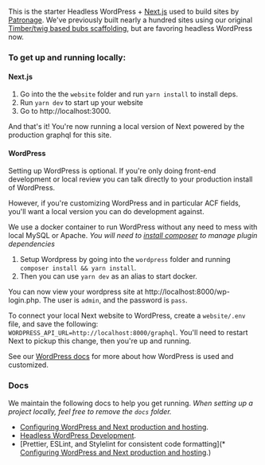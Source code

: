 This is the starter Headless WordPress + [Next.js](https://github.com/vercel/next.js) used to build sites by [Patronage](https://www.patronage.org). We've previously built nearly a hundred sites using our original [Timber/twig based bubs scaffolding](https://github.com/patronage/bubs), but are favoring headless WordPress now.

### To get up and running locally:

#### Next.js

1. Go into the the `website` folder and run `yarn install` to install deps.
2. Run `yarn dev` to start up your website
3. Go to http://localhost:3000.

And that's it! You're now running a local version of Next powered by the production graphql for this site.

#### WordPress

Setting up WordPress is optional. If you're only doing front-end development or local review you can talk directly to your production install of WordPress.

However, if you're customizing WordPress and in particular ACF fields, you'll want a local version you can do development against.

We use a docker container to run WordPress without any need to mess with local MySQL or Apache. _You will need to [install composer](https://getcomposer.org/download/) to manage plugin dependencies_

1. Setup Wordpress by going into the `wordpress` folder and running `composer install && yarn install`.
2. Then you can use `yarn dev` as an alias to start docker.

You can now view your wordpress site at http://localhost:8000/wp-login.php. The user is `admin`, and the password is `pass`.

To connect your local Next website to WordPress, create a `website/.env` file, and save the following: `WORDPRESS_API_URL=http://localhost:8000/graphql`. You'll need to restart Next to pickup this change, then you're up and running.

See our [WordPress docs](https://github.com/patronage/bubs-next/blob/main/docs/wordpress.md) for more about how WordPress is used and customized.

### Docs

We maintain the following docs to help you get running. _When setting up a project locally, feel free to remove the `docs` folder._

- [Configuring WordPress and Next production and hosting](https://github.com/patronage/bubs-next/blob/main/docs/hosting.md).
- [Headless WordPress Development](https://github.com/patronage/bubs-next/blob/main/docs/wordpress.md).
- [Prettier, ESLint, and Stylelint for consistent code formatting](\* [Configuring WordPress and Next production and hosting](https://github.com/patronage/bubs-next/blob/main/docs/dvelopers.md).)
